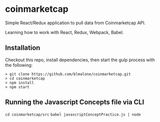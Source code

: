 # coinmarketcap
Simple React/Redux application to pull data from Coinmarketcap API.

Learning how to work with React, Redux, Webpack, Babel. 

## Installation

Checkout this repo, install dependencies, then start the gulp process with the following:

```
> git clone https://github.com/blmalone/coinmarketcap.git
> cd coinmarketcap
> npm install
> npm start
```


## Running the Javascript Concepts file via CLI
`cd coinmarketcap/src`
`babel javascriptConceptPractice.js | node`
